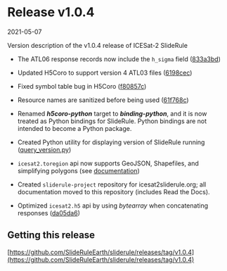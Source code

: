 # Release v1.0.4

2021-05-07

Version description of the v1.0.4 release of ICESat-2 SlideRule

* The ATL06 response records now include the `h_sigma` field ([833a3bd](https://github.com/SlideRuleEarth/sliderule-icesat2/commit/833a3bd7feca8deb77b7671ef96b0adfda07a48c))

* Updated H5Coro to support version 4 ATL03 files ([6198cec](https://github.com/SlideRuleEarth/sliderule/commit/6198cec550268ca66784dd2c3b0be1a53f94d6bf))

* Fixed symbol table bug in H5Coro ([f80857c](https://github.com/SlideRuleEarth/sliderule/commit/f80857ce83d73d6ec3ba71083de6981f3570c95a))

* Resource names are sanitized before being used ([61f768c](https://github.com/SlideRuleEarth/sliderule/commit/61f768c825bc41074fdc20ff1269128f29bffb47))

* Renamed ***h5coro-python*** target to ***binding-python***, and it is now treated as Python bindings for SlideRule.  Python bindings are not intended to become a Python package.

* Created Python utility for displaying version of SlideRule running ([query_version.py](https://github.com/SlideRuleEarth/sliderule-python/blob/main/utils/query_version.py))

* `icesat2.toregion` api now supports GeoJSON, Shapefiles, and simplifying polygons (see [documentation](/rtd/user_guide/ICESat-2.html#toregion))

* Created `sliderule-project` repository for icesat2sliderule.org; all documentation moved to this repository (includes Read the Docs).

* Optimized `icesat2.h5` api by using _bytearray_ when concatenating responses ([da05da6](https://github.com/SlideRuleEarth/sliderule-python/commit/da05da6a272e7decc75b75bf11716be383cb53d7))


## Getting this release

[https://github.com/SlideRuleEarth/sliderule/releases/tag/v1.0.4](https://github.com/SlideRuleEarth/sliderule/releases/tag/v1.0.4)


